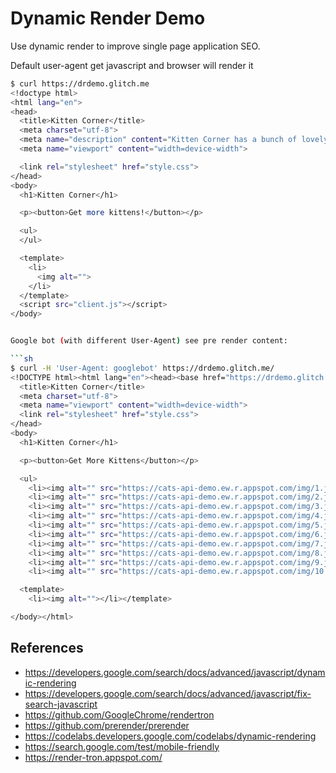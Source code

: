 # Dynamic Render Demo

Use dynamic render to improve single page application SEO.

Default user-agent get javascript and browser will render it

```sh
$ curl https://drdemo.glitch.me
<!doctype html>
<html lang="en">
<head>
  <title>Kitten Corner</title>
  <meta charset="utf-8">
  <meta name="description" content="Kitten Corner has a bunch of lovely cat pictures ready for you!">
  <meta name="viewport" content="width=device-width">

  <link rel="stylesheet" href="style.css">
</head>
<body>
  <h1>Kitten Corner</h1>

  <p><button>Get more kittens!</button></p>

  <ul>
  </ul>

  <template>
    <li>
      <img alt="">
    </li>
  </template>
  <script src="client.js"></script>
</body>


Google bot (with different User-Agent) see pre render content:

```sh
$ curl -H 'User-Agent: googlebot' https://drdemo.glitch.me/
<!DOCTYPE html><html lang="en"><head><base href="https://drdemo.glitch.me/">
  <title>Kitten Corner</title>
  <meta charset="utf-8">
  <meta name="viewport" content="width=device-width">
  <link rel="stylesheet" href="style.css">
</head>
<body>
  <h1>Kitten Corner</h1>

  <p><button>Get More Kittens</button></p>

  <ul>
    <li><img alt="" src="https://cats-api-demo.ew.r.appspot.com/img/1.jpg"></li>
    <li><img alt="" src="https://cats-api-demo.ew.r.appspot.com/img/2.jpg"></li>
    <li><img alt="" src="https://cats-api-demo.ew.r.appspot.com/img/3.jpg"></li>
    <li><img alt="" src="https://cats-api-demo.ew.r.appspot.com/img/4.jpg"></li>
    <li><img alt="" src="https://cats-api-demo.ew.r.appspot.com/img/5.jpg"></li>
    <li><img alt="" src="https://cats-api-demo.ew.r.appspot.com/img/6.jpg"></li>
    <li><img alt="" src="https://cats-api-demo.ew.r.appspot.com/img/7.jpg"></li>
    <li><img alt="" src="https://cats-api-demo.ew.r.appspot.com/img/8.jpg"></li>
    <li><img alt="" src="https://cats-api-demo.ew.r.appspot.com/img/9.jpg"></li>
    <li><img alt="" src="https://cats-api-demo.ew.r.appspot.com/img/10.jpg"></li></ul>

  <template>
    <li><img alt=""></li></template>

</body></html>
```

## References

- https://developers.google.com/search/docs/advanced/javascript/dynamic-rendering
- https://developers.google.com/search/docs/advanced/javascript/fix-search-javascript
- https://github.com/GoogleChrome/rendertron
- https://github.com/prerender/prerender
- https://codelabs.developers.google.com/codelabs/dynamic-rendering
- https://search.google.com/test/mobile-friendly
- https://render-tron.appspot.com/
